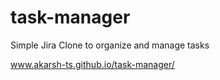# task-manager

Simple Jira Clone to organize and manage tasks

www.akarsh-ts.github.io/task-manager/
